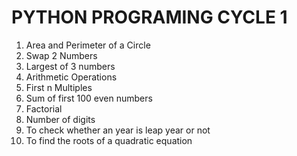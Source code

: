# PYTHON PROGRAMING CYCLE 1

1. Area and Perimeter of a Circle 
2. Swap 2 Numbers 
3. Largest of 3 numbers 
4. Arithmetic Operations 
5. First n Multiples 
6. Sum of first 100 even numbers 
7. Factorial 
8. Number of digits 
9. To check whether an year is leap year or not 
10. To find the roots of a quadratic equation 